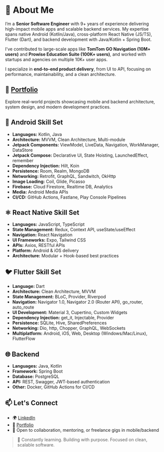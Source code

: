 # 👋 About Me

I’m a **Senior Software Engineer** with 9+ years of experience delivering high-impact mobile apps and scalable backend services. My expertise spans native Android (Kotlin/Java), cross-platform React Native (JS/TS), Flutter (Dart), and backend development with Java/Kotlin + Spring Boot.

I've contributed to large-scale apps like **TomTom GO Navigation (10M+ users)** and **Prowise Education Suite (100K+ users)**, and worked with startups and agencies on multiple 10K+ user apps.

I specialize in **end-to-end product delivery**, from UI to API, focusing on performance, maintainability, and a clean architecture.

## 💼 [Portfolio](https://github.com/Asim-7/Portfolio)

Explore real-world projects showcasing mobile and backend architecture, system design, and modern development practices.

## 📱 Android Skill Set

- **Languages:** Kotlin, Java  
- **Architecture:** MVVM, Clean Architecture, Multi-module  
- **Jetpack Components:** ViewModel, LiveData, Navigation, WorkManager, DataStore  
- **Jetpack Compose:** Declarative UI, State Hoisting, LaunchedEffect, remember  
- **Dependency Injection:** Hilt, Koin  
- **Persistence:** Room, Realm, MongoDB  
- **Networking:** Retrofit, GraphQL, Sandwitch, OkHttp  
- **Image Loading:** Coil, Glide, Picasso  
- **Firebase:** Cloud Firestore, Realtime DB, Analytics  
- **Media:** Android Media APIs  
- **CI/CD:** GitHub Actions, Fastlane, Play Console Pipelines

## ⚛️ React Native Skill Set

- **Languages:** JavaScript, TypeScript  
- **State Management:** Redux, Context API, useState/useEffect  
- **Navigation:** React Navigation  
- **UI Frameworks:** Expo, Tailwind CSS  
- **APIs:** Axios, RESTful APIs  
- **Platform:** Android & iOS delivery  
- **Architecture:** Modular + Hook-based best practices

## 🐦 Flutter Skill Set

- **Language:** Dart  
- **Architecture:** Clean Architecture, MVVM  
- **State Management:** BLoC, Provider, Riverpod
- **Navigation:** Navigator 1.0, Navigator 2.0 (Router API), go_router, auto_route  
- **UI Development:** Material 3, Cupertino, Custom Widgets
- **Dependency Injection:** get_it, Injectable, Provider  
- **Persistence:** SQLite, Hive, SharedPreferences 
- **Networking:** Dio, http, Chopper, GraphQL, WebSockets  
- **Multiplatform:** Android, iOS, Web, Desktop (Windows/Mac/Linux), FlutterFlow  


## 🌐 Backend

- **Languages:** Java, Kotlin  
- **Framework:** Spring Boot  
- **Database:** PostgreSQL  
- **API:** REST, Swagger, JWT-based authentication  
- **Other:** Docker, GitHub Actions for CI/CD

## 📫 Let's Connect

- 🌍 [LinkedIn](https://www.linkedin.com/in/myself-asim/)  
- 💼 [Portfolio](https://github.com/Asim-7/Portfolio)  
- 🧠 Open to collaboration, mentoring, or freelance gigs in mobile/backend

> 🚀 Constantly learning. Building with purpose. Focused on clean, scalable software.
